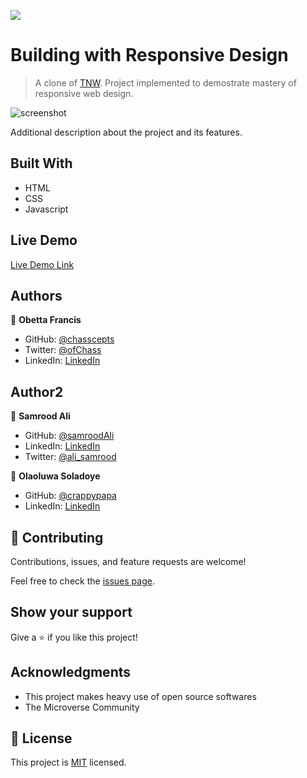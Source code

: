 ![](https://img.shields.io/badge/Microverse-blueviolet)

# Building with Responsive Design

> A clone of [TNW](https://perma.cc/M5ZV-Q2D6). Project implemented to demostrate mastery of responsive web design.

![screenshot](./app_screenshot.png)

Additional description about the project and its features.

## Built With

- HTML
- CSS
- Javascript

## Live Demo

[Live Demo Link](https://chasscepts.github.io/tnw-clone/)


## Authors

👤 **Obetta Francis**

- GitHub: [@chasscepts](https://github.com/chasscepts)
- Twitter: [@ofChass](https://twitter.com/ofChass)
- LinkedIn: [LinkedIn](https://www.linkedin.com/in/francis-obetta-4033b71bb/)

## Author2

👤 **Samrood Ali**

- GitHub: [@samroodAli](https://github.com/SamroodAli)
- LinkedIn: [LinkedIn](https://www.linkedin.com/in/samrood-ali/)
- Twitter: [@ali_samrood](https://twitter.com/ali_samrood)

👤 **Olaoluwa Soladoye**

- GitHub: [@crappypapa](https://github.com/crappypapa)
- LinkedIn: [LinkedIn](https://www.linkedin.com/in/olaoluwa-soladoye/)

## 🤝 Contributing

Contributions, issues, and feature requests are welcome!

Feel free to check the [issues page](https://github.com/chasscepts/project-sneak-peak/issues).

## Show your support

Give a ⭐️ if you like this project!

## Acknowledgments

- This project makes heavy use of open source softwares
- The Microverse Community

## 📝 License

This project is [MIT](lic.url) licensed.
